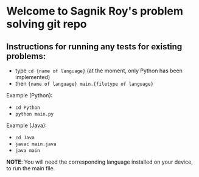 # Welcome to Sagnik Roy's problem solving git repo

## Instructions for running any tests for existing problems:

- type `cd {name of language}` (at the moment, only Python has been implemented)
- then `{name of language} main.{filetype of language}`

Example (Python):

- `cd Python`
- `python main.py`

Example (Java):

- `cd Java`
- `javac main.java`
- `java main`

**NOTE**: You will need the corresponding language installed on your device, to run the main file.
